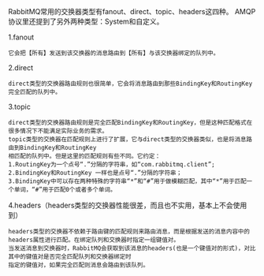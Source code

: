 RabbitMQ常用的交换器类型有fanout、direct、topic、headers这四种。
AMQP协议里还提到了另外两种类型：System和自定义。

1.fanout
    
    它会把【所有】发送到该交换器的消息路由到【所有】与该交换器绑定的队列中。
    
2.direct

    direct类型的交换器路由规则也很简单，它会将消息路由到那些BindingKey和RoutingKey完全匹配的队列中。
    
3.topic

    direct类型的交换器路由规则是完全匹配BindingKey和RoutingKey，但是这种匹配格式在很多情况下不能满足实际业务的需求。
    topic类型的交换器在匹配规则上进行了扩展，它与direct类型的交换器类似，也是将消息路由到BindingKey和RoutingKey
    相匹配的队列中。但是这里的匹配规则有些不同。它约定：
    1.RoutingKey为一个点号“.”分隔的字符串，如“com.rabbitmq.client”;
    2.BindingKey和RoutingKey 一样也是点号“.”分隔的字符串；
    3.BindingKey中可以存在两种特殊的字符串“*”和“#”用于做模糊匹配，其中“*”用于匹配一个单词，“#”用于匹配0个或者多个单词。
    
    
4.headers（headers类型的交换器性能很差，而且也不实用，基本上不会使用到）
    
    headers类型的交换器不依赖于路由键的匹配规则来路由消息，而是根据发送的消息内容中的headers属性进行匹配。在绑定队列和交换器时指定一组键值对。
    当发送消息到交换器时，RabbitMQ会获取到该消息的headers(也是一个键值对的形式)，对比其中的键值对是否完全匹配队列和交换器绑定时
    指定的键值对，如果完全匹配则消息会路由到该队列。
    